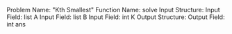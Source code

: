 Problem Name: "Kth Smallest"
Function Name: solve
Input Structure:
Input Field: list<int> A
Input Field: list<int> B
Input Field: int K
Output Structure:
Output Field: int ans